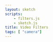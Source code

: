 ```yaml
---
layout: sketch
scripts: 
    - filters.js
    - sketch.js    
title: Video Filters
tags: [ "camera"]    
---
```

